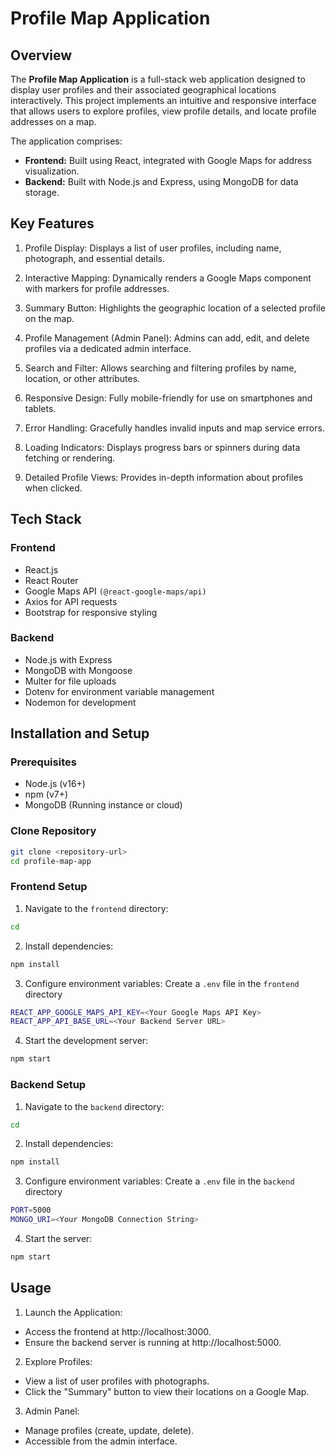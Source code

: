 # Profile Map Application

## Overview

The **Profile Map Application** is a full-stack web application designed to display user profiles and their associated geographical locations interactively. This project implements an intuitive and responsive interface that allows users to explore profiles, view profile details, and locate profile addresses on a map.

The application comprises:
- **Frontend:** Built using React, integrated with Google Maps for address visualization.
- **Backend:** Built with Node.js and Express, using MongoDB for data storage.

## Key Features

1. Profile Display:
    Displays a list of user profiles, including name, photograph, and essential details.

2. Interactive Mapping:
    Dynamically renders a Google Maps component with markers for profile addresses.

3. Summary Button:
Highlights the geographic location of a selected profile on the map.

4. Profile Management (Admin Panel):
    Admins can add, edit, and delete profiles via a dedicated admin interface.

5. Search and Filter:
    Allows searching and filtering profiles by name, location, or other attributes.

6. Responsive Design:
    Fully mobile-friendly for use on smartphones and tablets.

7. Error Handling:
    Gracefully handles invalid inputs and map service errors.

8. Loading Indicators:
    Displays progress bars or spinners during data fetching or rendering.

9. Detailed Profile Views:
    Provides in-depth information about profiles when clicked.

## Tech Stack

### Frontend

- React.js
- React Router
- Google Maps API `(@react-google-maps/api)`
- Axios for API requests
- Bootstrap for responsive styling

### Backend

- Node.js with Express
- MongoDB with Mongoose
- Multer for file uploads
- Dotenv for environment variable management
- Nodemon for development

## Installation and Setup

### Prerequisites

- Node.js (v16+)
- npm (v7+)
- MongoDB (Running instance or cloud)

### Clone Repository

```bash
git clone <repository-url>
cd profile-map-app
```

### Frontend Setup

1. Navigate to the `frontend` directory:

```bash
cd 
```

2. Install dependencies:

```bash
npm install
```

3. Configure environment variables:
    Create a `.env` file in the `frontend` directory

```bash
REACT_APP_GOOGLE_MAPS_API_KEY=<Your Google Maps API Key>
REACT_APP_API_BASE_URL=<Your Backend Server URL>
```

4. Start the development server:

```bash
npm start
```

### Backend Setup

1. Navigate to the `backend` directory:

```bash
cd 
```

2. Install dependencies:

```bash
npm install
```

3. Configure environment variables:
    Create a `.env` file in the `backend` directory

```bash
PORT=5000
MONGO_URI=<Your MongoDB Connection String>
```

4. Start the server:

```bash
npm start
```

## Usage

1. Launch the Application:

- Access the frontend at http://localhost:3000.
- Ensure the backend server is running at http://localhost:5000.

2. Explore Profiles:

- View a list of user profiles with photographs.
- Click the "Summary" button to view their locations on a Google Map.

3. Admin Panel:

- Manage profiles (create, update, delete).
- Accessible from the admin interface.
